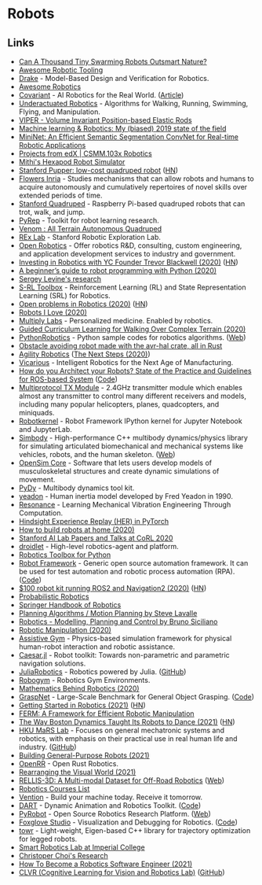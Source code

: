 # Robots

## Links

- [Can A Thousand Tiny Swarming Robots Outsmart Nature?](https://www.youtube.com/watch?v=dDsmbwOrHJs)
- [Awesome Robotic Tooling](https://github.com/Ly0n/awesome-robotic-tooling)
- [Drake](https://github.com/RobotLocomotion/drake) - Model-Based Design and Verification for Robotics.
- [Awesome Robotics](https://github.com/ahundt/awesome-robotics)
- [Covariant](https://covariant.ai/) - AI Robotics for the Real World. ([Article](https://medium.com/covariant-ai/bringing-robots-from-lab-to-the-real-world-56062ee93dd5))
- [Underactuated Robotics](http://underactuated.csail.mit.edu/underactuated.html) - Algorithms for Walking, Running, Swimming, Flying, and Manipulation.
- [VIPER - Volume Invariant Position-based Elastic Rods](https://github.com/vcg-uvic/viper)
- [Machine learning & Robotics: My (biased) 2019 state of the field](http://cachestocaches.com/2019/12/my-state-of-the-field/)
- [MiniNet: An Efficient Semantic Segmentation ConvNet for Real-time Robotic Applications](https://github.com/Shathe/MiniNet-v2)
- [Projects from edX | CSMM.103x Robotics](https://github.com/eborghi10/ColumbiaX-Robotics)
- [Mithi's Hexapod Robot Simulator](https://github.com/mithi/hexapod-robot-simulator)
- [Stanford Pupper: low-cost quadruped robot](https://stanfordstudentrobotics.org/pupper) ([HN](https://news.ycombinator.com/item?id=23059389))
- [Flowers Inria](https://flowers.inria.fr/) - Studies mechanisms that can allow robots and humans to acquire autonomously and cumulatively repertoires of novel skills over extended periods of time.
- [Stanford Quadruped](https://github.com/stanfordroboticsclub/StanfordQuadruped) - Raspberry Pi-based quadruped robots that can trot, walk, and jump.
- [PyRep](https://github.com/stepjam/PyRep) - Toolkit for robot learning research.
- [Venom : All Terrain Autonomous Quadruped](https://github.com/chinmaynehate/Venom)
- [REx Lab](https://rexlab.stanford.edu/) - Stanford Robotic Exploration Lab.
- [Open Robotics](https://www.openrobotics.org/) - Offer robotics R&D, consulting, custom engineering, and application development services to industry and government.
- [Investing in Robotics with YC Founder Trevor Blackwell (2020)](https://www.youtube.com/watch?v=fdxQ_tSBjMY) ([HN](https://news.ycombinator.com/item?id=23760671))
- [A beginner’s guide to robot programming with Python (2020)](https://thenextweb.com/syndication/2020/07/11/a-beginners-guide-to-robot-programming-with-python/)
- [Sergey Levine's research](http://people.eecs.berkeley.edu/~svlevine/)
- [S-RL Toolbox](https://github.com/araffin/robotics-rl-srl) - Reinforcement Learning (RL) and State Representation Learning (SRL) for Robotics.
- [Open problems in Robotics (2020)](https://scottlocklin.wordpress.com/2020/07/29/open-problems-in-robotics/) ([HN](https://news.ycombinator.com/item?id=24207424))
- [Robots I Love (2020)](https://www.charlieharrington.com/robots-i-love)
- [Multiply Labs](https://multiplylabs.com/) - Personalized medicine. Enabled by robotics.
- [Guided Curriculum Learning for Walking Over Complex Terrain (2020)](https://arxiv.org/abs/2010.03848)
- [PythonRobotics](https://github.com/AtsushiSakai/PythonRobotics) - Python sample codes for robotics algorithms. ([Web](https://atsushisakai.github.io/PythonRobotics/))
- [Obstacle avoiding robot made with the avr-hal crate, all in Rust](https://github.com/Dajamante/avr-car)
- [Agility Robotics](https://www.agilityrobotics.com/) ([The Next Steps (2020)](https://www.youtube.com/watch?v=e0AhxwAKL7s))
- [Vicarious](https://www.vicarious.com/) - Intelligent Robotics for the Next Age of Manufacturing.
- [How do you Architect your Robots? State of the Practice and Guidelines for ROS-based System](https://github.com/S2-group/icse-seip-2020-replication-package/blob/master/ICSE_SEIP_2020.pdf) ([Code](https://github.com/S2-group/icse-seip-2020-replication-package))
- [Multiprotocol TX Module](https://github.com/pascallanger/DIY-Multiprotocol-TX-Module) - 2.4GHz transmitter module which enables almost any transmitter to control many different receivers and models, including many popular helicopters, planes, quadcopters, and miniquads.
- [Robotkernel](https://github.com/robots-from-jupyter/robotkernel) - Robot Framework IPython kernel for Jupyter Notebook and JupyterLab.
- [Simbody](https://github.com/simbody/simbody) - High-performance C++ multibody dynamics/physics library for simulating articulated biomechanical and mechanical systems like vehicles, robots, and the human skeleton. ([Web](https://simtk.org/projects/simbody))
- [OpenSim Core](https://github.com/opensim-org/opensim-core) - Software that lets users develop models of musculoskeletal structures and create dynamic simulations of movement.
- [PyDy](https://github.com/pydy/pydy) - Multibody dynamics tool kit.
- [yeadon](https://github.com/chrisdembia/yeadon) - Human inertia model developed by Fred Yeadon in 1990.
- [Resonance](https://github.com/moorepants/resonance) - Learning Mechanical Vibration Engineering Through Computation.
- [Hindsight Experience Replay (HER) in PyTorch](https://github.com/TianhongDai/hindsight-experience-replay)
- [How to build robots at home (2020)](https://marksaroufim.medium.com/how-to-build-robots-at-home-a9371e3b2da9)
- [Stanford AI Lab Papers and Talks at CoRL 2020](https://ai.stanford.edu/blog/corl-2020/)
- [droidlet](https://github.com/facebookresearch/droidlet) - High-level robotics-agent and platform.
- [Robotics Toolbox for Python](https://github.com/petercorke/robotics-toolbox-python)
- [Robot Framework](https://robotframework.org/) - Generic open source automation framework. It can be used for test automation and robotic process automation (RPA). ([Code](https://github.com/robotframework/robotframework))
- [$100 robot kit running ROS2 and Navigation2 (2020)](https://blog.hadabot.com/ros2-nav2-go-to-goal-low-cost-robot-kit.html) ([HN](https://news.ycombinator.com/item?id=25389266))
- [Probabilistic Robotics](https://github.com/liulinbo/slam/blob/master/Probabilistic%20Robotics%20_Sebastian%20Thrun%20et%20al..pdf)
- [Springer Handbook of Robotics](https://link.springer.com/book/10.1007/978-3-319-32552-1)
- [Planning Algorithms / Motion Planning by Steve Lavalle](http://lavalle.pl/planning/)
- [Robotics - Modelling, Planning and Control by Bruno Siciliano](https://www.springer.com/gp/book/9781846286414)
- [Robotic Manipulation (2020)](http://manipulation.csail.mit.edu/)
- [Assistive Gym](https://github.com/Healthcare-Robotics/assistive-gym) - Physics-based simulation framework for physical human-robot interaction and robotic assistance.
- [Caesar.jl](https://github.com/JuliaRobotics/Caesar.jl) - Robot toolkit: Towards non-parametric and parametric navigation solutions.
- [JuliaRobotics](https://juliarobotics.org/) - Robotics powered by Julia. ([GitHub](https://github.com/JuliaRobotics))
- [Robogym](https://github.com/openai/robogym) - Robotics Gym Environments.
- [Mathematics Behind Robotics (2020)](https://medium.com/datadriveninvestor/mathematics-behind-robotics-9d1790b33828)
- [GraspNet](https://graspnet.net/) - Large-Scale Benchmark for General Object Grasping. ([Code](https://github.com/graspnet/graspnet-baseline))
- [Getting Started in Robotics (2021)](https://allshire.org/getting-started-robotics/) ([HN](https://news.ycombinator.com/item?id=25608932))
- [FERM: A Framework for Efficient Robotic Manipulation](https://github.com/PhilipZRH/ferm)
- [The Way Boston Dynamics Taught Its Robots to Dance (2021)](https://spectrum.ieee.org/automaton/robotics/humanoids/how-boston-dynamics-taught-its-robots-to-dance) ([HN](https://news.ycombinator.com/item?id=25671452))
- [HKU MaRS Lab](http://web.hku.hk/~fuzhang/index.html) - Focuses on general mechatronic systems and robotics, with emphasis on their practical use in real human life and industry. ([GitHub](https://github.com/hku-mars))
- [Building General-Purpose Robots (2021)](https://howthehell.substack.com/p/general-purpose-robots)
- [OpenRR](https://github.com/openrr/openrr) - Open Rust Robotics.
- [Rearranging the Visual World (2021)](https://ai.googleblog.com/2021/02/rearranging-visual-world.html)
- [RELLIS-3D: A Multi-modal Dataset for Off-Road Robotics](https://github.com/unmannedlab/RELLIS-3D) ([Web](https://unmannedlab.github.io/research/RELLIS-3D))
- [Robotics Courses List](https://github.com/mithi/robotics-coursework)
- [Vention](https://vention.io/) - Build your machine today. Receive it tomorrow.
- [DART](https://github.com/dartsim/dart) - Dynamic Animation and Robotics Toolkit. ([Code](https://github.com/dartsim/dart))
- [PyRobot](https://github.com/facebookresearch/pyrobot) - Open Source Robotics Research Platform. ([Web](https://pyrobot.org/))
- [Foxglove Studio](https://foxglove.dev/) - Visualization and Debugging for Robotics. ([Code](https://github.com/foxglove/studio))
- [towr](https://github.com/ethz-adrl/towr) - Light-weight, Eigen-based C++ library for trajectory optimization for legged robots.
- [Smart Robotics Lab at Imperial College](http://wp.doc.ic.ac.uk/sleutene/)
- [Christoper Choi's Research](http://chutsu.github.io/)
- [How To Become a Robotics Software Engineer (2021)](https://monolop.com/2021/04/02/robotics-software-engineer/)
- [CLVR (Cognitive Learning for Vision and Robotics Lab)](https://clvrai.com/) ([GitHub](https://github.com/clvrai))
